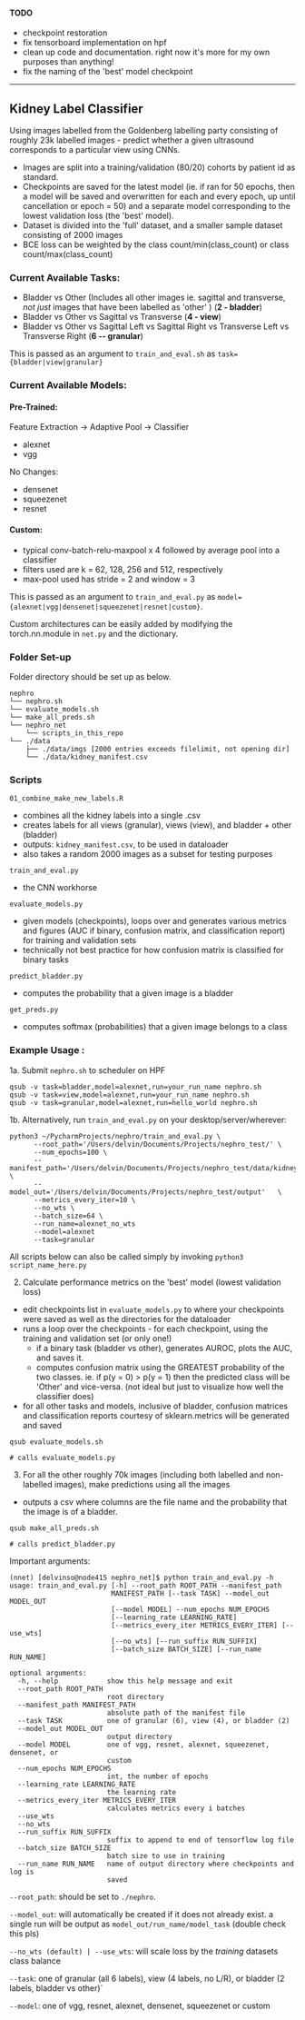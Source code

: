 #### TODO
  * checkpoint restoration
  * fix tensorboard implementation on hpf
  * clean up code and documentation. right now it's more for my own purposes than anything!
  * fix the naming of the 'best' model checkpoint

__________________

## Kidney Label Classifier

Using images labelled from the Goldenberg labelling party consisting of roughly 23k labelled images - predict whether a given ultrasound corresponds to a particular view using CNNs.

* Images are split into a training/validation (80/20) cohorts by patient id as standard.
* Checkpoints are saved for the latest model (ie. if ran for 50 epochs, then a model will be saved and overwritten for each and every epoch, up until cancellation or epoch = 50) and a separate model corresponding to the lowest validation loss (the 'best' model).
* Dataset is divided into the 'full' dataset, and a smaller sample dataset consisting of 2000 images
* BCE loss can be weighted by the class count/min(class_count) or class count/max(class_count)


### Current Available Tasks:
* Bladder vs Other (Includes all other images ie. sagittal and transverse, *not just* images that have been labelled as 'other' ) (**2 - bladder**)
* Bladder vs Other vs Sagittal vs Transverse (**4 - view**)
* Bladder vs Other vs Sagittal Left vs Sagittal Right vs Transverse Left vs Transverse Right (**6 -- granular**)

This is passed as an argument to `train_and_eval.sh` as `task={bladder|view|granular}`

### Current Available Models:
#### Pre-Trained:
Feature Extraction -> Adaptive Pool -> Classifier
  * alexnet
  * vgg

No Changes:
  * densenet
  * squeezenet
  * resnet

#### Custom:
* typical conv-batch-relu-maxpool x 4 followed by average pool into a classifier
* filters used are k = 62, 128, 256 and 512, respectively
* max-pool used has stride = 2 and window = 3

This is passed as an argument to `train_and_eval.py` as `model={alexnet|vgg|densenet|squeezenet|resnet|custom}`.

Custom architectures can be easily added by modifying the torch.nn.module in `net.py` and the dictionary.

###  Folder Set-up
Folder directory should be set up as below.
```
nephro
└── nephro.sh
└── evaluate_models.sh
└── make_all_preds.sh
└── nephro_net
    └── scripts_in_this_repo
└── ./data
    ├── ./data/imgs [2000 entries exceeds filelimit, not opening dir]
    └── ./data/kidney_manifest.csv

```



### Scripts
`01_combine_make_new_labels.R`
* combines all the kidney labels into a single .csv
* creates labels for all views (granular), views (view), and bladder + other (bladder)
* outputs: `kidney_manifest.csv`, to be used in dataloader
* also takes a random 2000 images as a subset for testing purposes


`train_and_eval.py`
* the CNN workhorse

`evaluate_models.py`
* given models (checkpoints), loops over and generates various metrics and figures (AUC if binary, confusion matrix, and classification report) for training and validation sets
* technically not best practice for how confusion matrix is classified for binary tasks

`predict_bladder.py`
* computes the probability that a given image is a bladder

`get_preds.py`
* computes softmax (probabilities) that a given image belongs to a class


### Example Usage :

1a. Submit `nephro.sh` to scheduler on HPF
```
qsub -v task=bladder,model=alexnet,run=your_run_name nephro.sh
qsub -v task=view,model=alexnet,run=your_run_name nephro.sh
qsub -v task=granular,model=alexnet,run=hello_world nephro.sh
```

1b. Alternatively, run `train_and_eval.py` on your desktop/server/wherever:
```
python3 ~/PycharmProjects/nephro/train_and_eval.py \
      --root_path='/Users/delvin/Documents/Projects/nephro_test/' \
      --num_epochs=100 \
      --manifest_path='/Users/delvin/Documents/Projects/nephro_test/data/kidney_manifest.csv' \
      --model_out='/Users/delvin/Documents/Projects/nephro_test/output'   \
      --metrics_every_iter=10 \
      --no_wts \
      --batch_size=64 \
      --run_name=alexnet_no_wts
      --model=alexnet
      --task=granular
```

All scripts below can also be called simply by invoking `python3 script_name_here.py`

2.  Calculate performance metrics on the 'best' model (lowest validation loss)
* edit checkpoints list in `evaluate_models.py` to where your checkpoints were saved as well as the directories for the dataloader
* runs a loop over the checkpoints - for each checkpoint, using the training and validation set (or only one!)
  * if a binary task (bladder vs other), generates AUROC, plots the AUC, and saves it.
  * computes confusion matrix using the GREATEST probability of the two classes. ie. if p(y = 0) > p(y = 1) then the predicted class will be 'Other' and vice-versa. (not ideal but just to visualize how well the classifier does)
* for all other tasks and models, inclusive of bladder, confusion matrices and classification reports courtesy of sklearn.metrics will be generated and saved
```
qsub evaluate_models.sh

# calls evaluate_models.py
```

3) For all the other roughly 70k images (including both labelled and non-labelled images), make predictions using all the images
* outputs a csv where columns are the file name and the probability that the image is of a bladder.

```
qsub make_all_preds.sh

# calls predict_bladder.py
```

Important arguments:

```
(nnet) [delvinso@node415 nephro_net]$ python train_and_eval.py -h
usage: train_and_eval.py [-h] --root_path ROOT_PATH --manifest_path
                         MANIFEST_PATH [--task TASK] --model_out MODEL_OUT
                         [--model MODEL] --num_epochs NUM_EPOCHS
                         [--learning_rate LEARNING_RATE]
                         [--metrics_every_iter METRICS_EVERY_ITER] [--use_wts]
                         [--no_wts] [--run_suffix RUN_SUFFIX]
                         [--batch_size BATCH_SIZE] [--run_name RUN_NAME]

optional arguments:
  -h, --help            show this help message and exit
  --root_path ROOT_PATH
                        root directory
  --manifest_path MANIFEST_PATH
                        absolute path of the manifest file
  --task TASK           one of granular (6), view (4), or bladder (2)
  --model_out MODEL_OUT
                        output directory
  --model MODEL         one of vgg, resnet, alexnet, squeezenet, densenet, or
                        custom
  --num_epochs NUM_EPOCHS
                        int, the number of epochs
  --learning_rate LEARNING_RATE
                        the learning rate
  --metrics_every_iter METRICS_EVERY_ITER
                        calculates metrics every i batches
  --use_wts
  --no_wts
  --run_suffix RUN_SUFFIX
                        suffix to append to end of tensorflow log file
  --batch_size BATCH_SIZE
                        batch size to use in training
  --run_name RUN_NAME   name of output directory where checkpoints and log is
                        saved
```

`--root_path`: should be set to `./nephro`.

`--model_out`: will automatically be created if it does not already exist. a single run will be output as `model_out/run_name/model_task` (double check this pls)

`--no_wts (default) | --use_wts`: will scale loss by the *training* datasets class balance

`--task`: one of granular (all 6 labels), view (4 labels, no L/R), or bladder (2 labels, bladder vs other)`

`--model`: one of vgg, resnet, alexnet, densenet, squeezenet or custom
